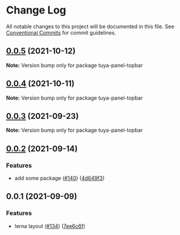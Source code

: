 # Change Log

All notable changes to this project will be documented in this file.
See [Conventional Commits](https://conventionalcommits.org) for commit guidelines.

## [0.0.5](https://github.com/tuya/tuya-panel-kit/compare/tuya-panel-topbar@0.0.4...tuya-panel-topbar@0.0.5) (2021-10-12)

**Note:** Version bump only for package tuya-panel-topbar





## [0.0.4](https://github.com/tuya/tuya-panel-kit/compare/tuya-panel-topbar@0.0.3...tuya-panel-topbar@0.0.4) (2021-10-11)

**Note:** Version bump only for package tuya-panel-topbar





## [0.0.3](https://github.com/tuya/tuya-panel-kit/compare/tuya-panel-topbar@0.0.2...tuya-panel-topbar@0.0.3) (2021-09-23)

**Note:** Version bump only for package tuya-panel-topbar





## [0.0.2](https://github.com/tuya/tuya-panel-kit/compare/tuya-panel-topbar@0.0.1...tuya-panel-topbar@0.0.2) (2021-09-14)


### Features

* add some package ([#140](https://github.com/tuya/tuya-panel-kit/issues/140)) ([4d649f3](https://github.com/tuya/tuya-panel-kit/commit/4d649f3020ac96bc9aa16c0d27f925b13244317c))





## 0.0.1 (2021-09-09)


### Features

* lerna layout ([#134](https://github.com/tuya/tuya-panel-kit/issues/134)) ([7ee6c6f](https://github.com/tuya/tuya-panel-kit/commit/7ee6c6fd4f7a3f4131da3099b6b203ba9097fe1d))
